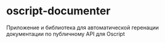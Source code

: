 # oscript-documenter
Приложение и библиотека для автоматической геренации документации по публичному API для Oscript
